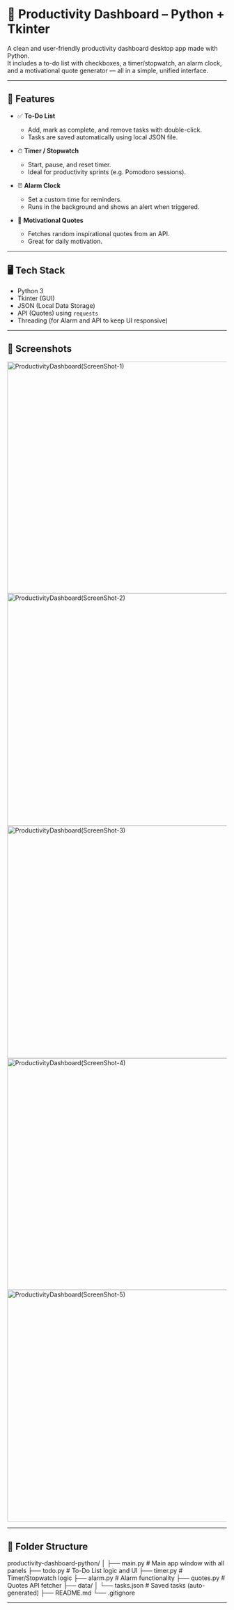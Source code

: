 # 🧠 Productivity Dashboard – Python + Tkinter

A clean and user-friendly productivity dashboard desktop app made with Python.  
It includes a to-do list with checkboxes, a timer/stopwatch, an alarm clock, and a motivational quote generator — all in a simple, unified interface.

---

## 🔧 Features

- ✅ **To-Do List**
  - Add, mark as complete, and remove tasks with double-click.
  - Tasks are saved automatically using local JSON file.

- ⏱ **Timer / Stopwatch**
  - Start, pause, and reset timer.
  - Ideal for productivity sprints (e.g. Pomodoro sessions).

- ⏰ **Alarm Clock**
  - Set a custom time for reminders.
  - Runs in the background and shows an alert when triggered.

- 💬 **Motivational Quotes**
  - Fetches random inspirational quotes from an API.
  - Great for daily motivation.

---

## 🖥️ Tech Stack

- Python 3
- Tkinter (GUI)
- JSON (Local Data Storage)
- API (Quotes) using `requests`
- Threading (for Alarm and API to keep UI responsive)

---

## 📸 Screenshots

<img width="619" height="532" alt="ProductivityDashboard(ScreenShot-1)" src="https://github.com/user-attachments/assets/a0729942-a875-47c5-9e2f-e3fc745c3f60" />
<img width="619" height="534" alt="ProductivityDashboard(ScreenShot-2)" src="https://github.com/user-attachments/assets/25ccc186-e574-49a7-b860-ca550f7f2ab4" />
<img width="620" height="534" alt="ProductivityDashboard(ScreenShot-3)" src="https://github.com/user-attachments/assets/3024bcdd-8261-4fdd-b7f9-d8158ca400da" />
<img width="617" height="532" alt="ProductivityDashboard(ScreenShot-4)" src="https://github.com/user-attachments/assets/745c02c3-b253-46ea-b586-dc32e3102236" />
<img width="621" height="532" alt="ProductivityDashboard(ScreenShot-5)" src="https://github.com/user-attachments/assets/ff322555-ad75-4ef6-82c6-30939c3c423b" />

---

## 📁 Folder Structure

productivity-dashboard-python/
│
├── main.py # Main app window with all panels
├── todo.py # To-Do List logic and UI
├── timer.py # Timer/Stopwatch logic
├── alarm.py # Alarm functionality
├── quotes.py # Quotes API fetcher
├── data/
│ └── tasks.json # Saved tasks (auto-generated)
├── README.md
└── .gitignore

---
